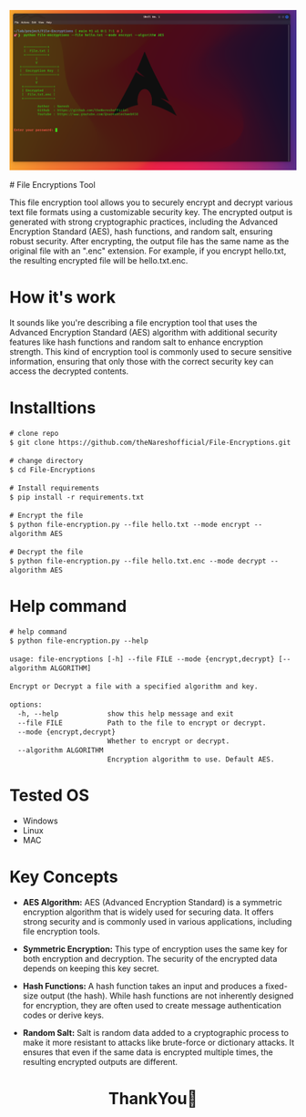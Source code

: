 
<p align="center">
            <img src="assests/file-encryption-Banner.png" width="1000px">
</p>
# File Encryptions Tool

This file encryption tool allows you to securely encrypt and decrypt various text file formats using a customizable security key. The encrypted output is generated with strong cryptographic practices, including the Advanced Encryption Standard (AES), hash functions, and random salt, ensuring robust security. After encrypting, the output file has the same name as the original file with an ".enc" extension. For example, if you encrypt hello.txt, the resulting encrypted file will be hello.txt.enc.

# How it's work

It sounds like you're describing a file encryption tool that uses the Advanced Encryption Standard (AES) algorithm with additional security features like hash functions and random salt to enhance encryption strength. This kind of encryption tool is commonly used to secure sensitive information, ensuring that only those with the correct security key can access the decrypted contents.

# Installtions

``` 
# clone repo
$ git clone https://github.com/theNareshofficial/File-Encryptions.git

# change directory
$ cd File-Encryptions

# Install requirements
$ pip install -r requirements.txt

# Encrypt the file
$ python file-encryption.py --file hello.txt --mode encrypt --algorithm AES

# Decrypt the file
$ python file-encryption.py --file hello.txt.enc --mode decrypt --algorithm AES
```

# Help command
```
# help command
$ python file-encryption.py --help

usage: file-encryptions [-h] --file FILE --mode {encrypt,decrypt} [--algorithm ALGORITHM]

Encrypt or Decrypt a file with a specified algorithm and key.

options:
  -h, --help            show this help message and exit
  --file FILE           Path to the file to encrypt or decrypt.
  --mode {encrypt,decrypt}
                        Whether to encrypt or decrypt.
  --algorithm ALGORITHM   
                        Encryption algorithm to use. Default AES.                                                                      
```

# Tested OS
- Windows
- Linux
- MAC

# Key Concepts

- **AES Algorithm:** AES (Advanced Encryption Standard) is a symmetric encryption algorithm that is widely used for securing data. It offers strong security and is commonly used in various applications, including file encryption tools.

- **Symmetric Encryption:** This type of encryption uses the same key for both encryption and decryption. The security of the encrypted data depends on keeping this key secret.

- **Hash Functions:** A hash function takes an input and produces a fixed-size output (the hash). While hash functions are not inherently designed for encryption, they are often used to create message authentication codes or derive keys.

- **Random Salt:** Salt is random data added to a cryptographic process to make it more resistant to attacks like brute-force or dictionary attacks. It ensures that even if the same data is encrypted multiple times, the resulting encrypted outputs are different.


<h1 align="center">ThankYou🎉</h1>

